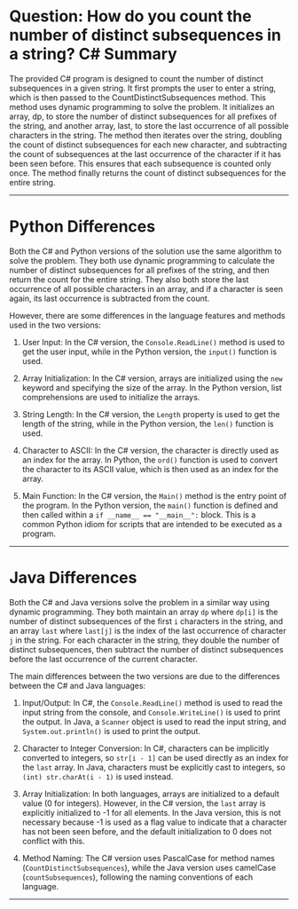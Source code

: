 # Question: How do you count the number of distinct subsequences in a string? C# Summary

The provided C# program is designed to count the number of distinct subsequences in a given string. It first prompts the user to enter a string, which is then passed to the CountDistinctSubsequences method. This method uses dynamic programming to solve the problem. It initializes an array, dp, to store the number of distinct subsequences for all prefixes of the string, and another array, last, to store the last occurrence of all possible characters in the string. The method then iterates over the string, doubling the count of distinct subsequences for each new character, and subtracting the count of subsequences at the last occurrence of the character if it has been seen before. This ensures that each subsequence is counted only once. The method finally returns the count of distinct subsequences for the entire string.

---

# Python Differences

Both the C# and Python versions of the solution use the same algorithm to solve the problem. They both use dynamic programming to calculate the number of distinct subsequences for all prefixes of the string, and then return the count for the entire string. They also both store the last occurrence of all possible characters in an array, and if a character is seen again, its last occurrence is subtracted from the count.

However, there are some differences in the language features and methods used in the two versions:

1. User Input: In the C# version, the `Console.ReadLine()` method is used to get the user input, while in the Python version, the `input()` function is used.

2. Array Initialization: In the C# version, arrays are initialized using the `new` keyword and specifying the size of the array. In the Python version, list comprehensions are used to initialize the arrays.

3. String Length: In the C# version, the `Length` property is used to get the length of the string, while in the Python version, the `len()` function is used.

4. Character to ASCII: In the C# version, the character is directly used as an index for the array. In Python, the `ord()` function is used to convert the character to its ASCII value, which is then used as an index for the array.

5. Main Function: In the C# version, the `Main()` method is the entry point of the program. In the Python version, the `main()` function is defined and then called within a `if __name__ == "__main__":` block. This is a common Python idiom for scripts that are intended to be executed as a program.

---

# Java Differences

Both the C# and Java versions solve the problem in a similar way using dynamic programming. They both maintain an array `dp` where `dp[i]` is the number of distinct subsequences of the first `i` characters in the string, and an array `last` where `last[j]` is the index of the last occurrence of character `j` in the string. For each character in the string, they double the number of distinct subsequences, then subtract the number of distinct subsequences before the last occurrence of the current character.

The main differences between the two versions are due to the differences between the C# and Java languages:

1. Input/Output: In C#, the `Console.ReadLine()` method is used to read the input string from the console, and `Console.WriteLine()` is used to print the output. In Java, a `Scanner` object is used to read the input string, and `System.out.println()` is used to print the output.

2. Character to Integer Conversion: In C#, characters can be implicitly converted to integers, so `str[i - 1]` can be used directly as an index for the `last` array. In Java, characters must be explicitly cast to integers, so `(int) str.charAt(i - 1)` is used instead.

3. Array Initialization: In both languages, arrays are initialized to a default value (0 for integers). However, in the C# version, the `last` array is explicitly initialized to -1 for all elements. In the Java version, this is not necessary because -1 is used as a flag value to indicate that a character has not been seen before, and the default initialization to 0 does not conflict with this.

4. Method Naming: The C# version uses PascalCase for method names (`CountDistinctSubsequences`), while the Java version uses camelCase (`countSubsequences`), following the naming conventions of each language.

---
